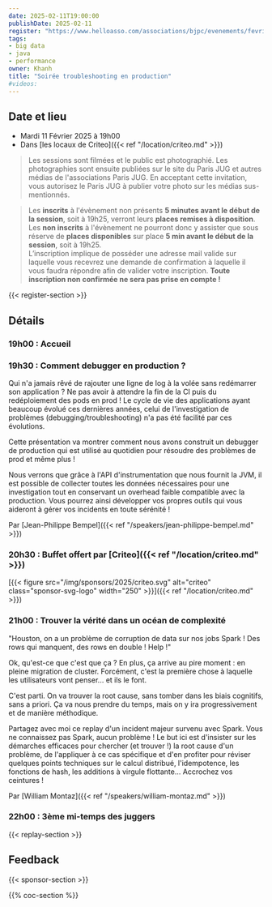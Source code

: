 ```yaml
---
date: 2025-02-11T19:00:00
publishDate: 2025-02-11
register: "https://www.helloasso.com/associations/bjpc/evenements/fevrier-2025"
tags:
- big data
- java
- performance
owner: Khanh
title: "Soirée troubleshooting en production"
#videos:
---
```


## Date et lieu

* Mardi 11 Février 2025 à 19h00
* Dans [les locaux de Criteo]({{< ref "/location/criteo.md" >}})

> Les sessions sont filmées et le public est photographié.
Les photographies sont ensuite publiées sur le site du Paris JUG et autres médias de l'associations Paris JUG.
En acceptant cette invitation, vous autorisez le Paris JUG à publier votre photo sur les médias sus-mentionnés.

> Les **inscrits** à l'évènement non présents **5 minutes avant le début de la session**, soit à 19h25, verront leurs **places remises à disposition**.  
Les **non inscrits** à l'évènement ne pourront donc y assister que sous réserve de **places disponibles** sur place **5 min avant le début de la session**, soit à 19h25.  
L’inscription implique de posséder une adresse mail valide sur laquelle vous recevrez une demande de confirmation à laquelle il vous faudra répondre afin de valider votre inscription.
**Toute inscription non confirmée ne sera pas prise en compte !**

{{< register-section >}}

## Détails

### 19h00 : Accueil

### 19h30 : Comment debugger en production ?

Qui n'a jamais rêvé de rajouter une ligne de log à la volée sans redémarrer son application ?
Ne pas avoir à attendre la fin de la CI puis du redéploiement des pods en prod !
Le cycle de vie des applications ayant beaucoup évolué ces dernières années, celui de l'investigation de problèmes (debugging/troubleshooting) n'a pas été facilité par ces évolutions.

Cette présentation va montrer comment nous avons construit un debugger de production qui est utilisé au quotidien pour résoudre des problèmes de prod et même plus !

Nous verrons que grâce à l'API d'instrumentation que nous fournit la JVM, il est possible de collecter toutes les données nécessaires pour une investigation tout en conservant un overhead faible compatible avec la production.
Vous pourrez ainsi développer vos propres outils qui vous aideront à gérer vos incidents en toute sérénité !

Par [Jean-Philippe Bempel]({{< ref "/speakers/jean-philippe-bempel.md" >}})

### 20h30 : Buffet offert par [Criteo]({{< ref "/location/criteo.md" >}})

[{{< figure src="/img/sponsors/2025/criteo.svg" alt="criteo" class="sponsor-svg-logo" width="250" >}}]({{< ref "/location/criteo.md" >}}) 

### 21h00 : Trouver la vérité dans un océan de complexité

"Houston, on a un problème de corruption de data sur nos jobs Spark ! Des rows qui manquent, des rows en double ! Help !"

Ok, qu'est-ce que c'est que ça ?
En plus, ça arrive au pire moment : en pleine migration de cluster.
Forcément, c'est la première chose à laquelle les utilisateurs vont penser... et ils le font.

C'est parti.
On va trouver la root cause, sans tomber dans les biais cognitifs, sans a priori.
Ça va nous prendre du temps, mais on y ira progressivement et de manière méthodique.

Partagez avec moi ce replay d'un incident majeur survenu avec Spark.
Vous ne connaissez pas Spark, aucun problème !
Le but ici est d'insister sur les démarches efficaces pour chercher (et trouver !) la root cause d'un problème, de l'appliquer à ce cas spécifique et d'en profiter pour réviser quelques points techniques sur le calcul distribué, l'idempotence, les fonctions de hash, les additions à virgule flottante... Accrochez vos ceintures !

Par [William Montaz]({{< ref "/speakers/william-montaz.md" >}})

### 22h00 : 3ème mi-temps des juggers

{{< replay-section >}}

## Feedback

{{< sponsor-section >}}

{{% coc-section %}}
